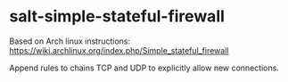 # salt-simple-stateful-firewall
Based on Arch linux instructions:
https://wiki.archlinux.org/index.php/Simple_stateful_firewall

Append rules to chains TCP and UDP to explicitly allow new connections.
